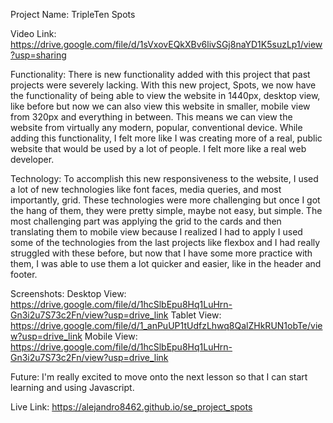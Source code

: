 Project Name: TripleTen Spots

Video Link: https://drive.google.com/file/d/1sVxovEQkXBv6livSGj8naYD1K5suzLp1/view?usp=sharing

Functionality:
There is new functionality added with this project that past projects were severely lacking. With this new project, Spots, we now have the functionality of being able to view the website in 1440px, desktop view, like before but now we can also view this website in smaller, mobile view from 320px and everything in between. This means we can view the website from virtually any modern, popular, conventional device. While adding this functionality, I felt more like I was creating more of a real, public website that would be used by a lot of people. I felt more like a real web developer.

Technology:
To accomplish this new responsiveness to the website, I used a lot of new technologies like font faces, media queries, and most importantly, grid. These technologies were more challenging but once I got the hang of them, they were pretty simple, maybe not easy, but simple. The most challenging part was applying the grid to the cards and then translating them to mobile view because I realized I had to apply I used some of the technologies from the last projects like flexbox and I had really struggled with these before, but now that I have some more practice with them, I was able to use them a lot quicker and easier, like in the header and footer.

Screenshots: Desktop View: https://drive.google.com/file/d/1hcSlbEpu8Hq1LuHrn-Gn3i2u7S73c2Fn/view?usp=drive_link
Tablet View: https://drive.google.com/file/d/1_anPuUP1tUdfzLhwq8QalZHkRUN1obTe/view?usp=drive_link
Mobile View: https://drive.google.com/file/d/1hcSlbEpu8Hq1LuHrn-Gn3i2u7S73c2Fn/view?usp=drive_link

Future: I'm really excited to move onto the next lesson so that I can start learning and using Javascript.

Live Link: https://alejandro8462.github.io/se_project_spots
